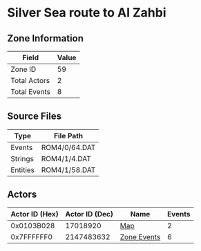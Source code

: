 # Silver Sea route to Al Zahbi

## Zone Information

| Field        |   Value |
|--------------|---------|
| Zone ID      |      59 |
| Total Actors |       2 |
| Total Events |       8 |

## Source Files

| Type     | File Path     |
|----------|---------------|
| Events   | ROM4/0/64.DAT |
| Strings  | ROM4/1/4.DAT  |
| Entities | ROM4/1/58.DAT |

## Actors

| Actor ID (Hex)   |   Actor ID (Dec) | Name                            |   Events |
|------------------|------------------|---------------------------------|----------|
| 0x0103B028       |         17018920 | [Map](./17018920%20-%20Map/)    |        2 |
| 0x7FFFFFF0       |       2147483632 | [Zone Events](./Zone%20Events/) |        6 |